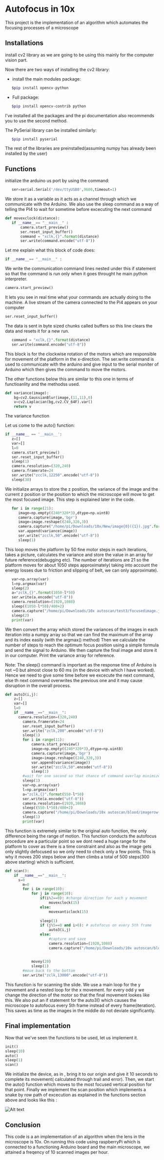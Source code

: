 # Autofocus in 10x

This project is the implementation of an algorithm which automates the focusing processes of a microscope
 
 ## Installations 
 install cv2 library as we are going to be using this mainly for the computer vision part.

 Now there are two ways of installing the cv2 library:

 * install the main modules package:
 ```bash   
    $pip install opencv-python
 ```
 *  Full package:
 ```bash
    $pip install opencv-contrib python  
 ```
 I've installed all the packages and the pi documentation also recommends you to use the second method.

 The PySerial library can be installed similarly:
 ```bash
    $pip install pyserial
 ```
 The rest of the libraries are preinstalled(assuming numpy has already been installed by the user)

 ## Functions
 initialize the arduino us port by using the command:
 ```python
    ser=serial.Serial('/dev/ttyUSB0',9600,timeout=1)
 ```

 We store it as a variable as it acts as a channel through which we communicate with the Arduino.
 We also use the sleep command as a way of telling the PI4 to wait for sometime before excecuting the next command 
 ```python
 def movexclock(distance):
	if __name__== "__main__" :
		camera.start_preview()
		ser.reset_input_buffer()
		command = "xclk,{}".format(distance)
		ser.write(command.encode("utf-8"))
 ```  
 Let me explain what this block of code does:
 ```python
 if __name__== "__main__" :
 ```
 We write the communication command lines nested under this if statement so that the command is run only when it goes throught he main python interpreter.
 ``` python
 camera.start_preview()
 ```
 It lets you see in real time what your commands are actually doing to the machine.  A live stream of the camera connected to the Pi4 appears on your computer
 ```python
 ser.reset_input_buffer()
 ```
 The data is sent in byte sized chunks called buffers so this line clears the data and resets it for a new run.
 ```python
    command = "xclk,{}".format(distance)
    ser.write(command.encode("utf-8"))
 ```
 This block is for the clockwise rotation of the motors which are responsible for movement of the platform in the x-direction. The ser.write command is used to communicate with the arduino and give input to the serial moniter of Arduino which then gives the command to move the motors.

The other functions below this are similar to this one in terms of functioanlity and the methodss used.

```python
def variance(image):
	bg=cv2.GaussianBlur(image,(11,11),0)
	v=cv2.Laplacian(bg,cv2.CV_64F).var()
	return v
```
The variance function 

Let us come to the auto() function:

```python
if __name__ == '__main__':
   z=[]
   var=[]
   l=0
   camera.start_preview()
   ser.reset_input_buffer()
   sleep(1)
   camera.resolution=(320,240)
   camera.framerate=24
   ser.write("zcclk,12250".encode("utf-8"))
   sleep(30)
```

We initialize arrays to store the z position, the variance of the image and the current z position or the position to which the microscope will move to get the most focused image. This step is explained later in the code.

```python
   for i in range(21):
      image=np.empty((240*320*3),dtype=np.uint8)
      camera.capture(image,'bgr')
      image=image.reshape((240,320,3))
      camera.capture("/home/pi/Downloads/10x/New/image{0}({1}).jpg".format(i,variance(image)))
      var.append(variance(image))
      ser.write("zcclk,50".encode("utf-8"))
      sleep(1)
```
This loop moves the platform by 50 fine motor steps in each iterations, takes a picture, calculates the variance and store the value in an array for future reference(debugging etc). The number of iterations are 21 so the platform moves for about 1050 steps approximately( taking into account the energy losses due to friction and slipping of belt, we can only approximate).


```python
   var=np.array(var) 
   l=np.argmax(var)
   sleep(2)
   a="zclk,{}".format(1050-l*50)
   ser.write(a.encode("utf-8"))
   camera.resolution=(1920,1088)
   sleep((1050-l*50)/400+2)
   camera.capture("/home/pi/Downloads/10x autoscan/test3/focusedimage.jpg")
   sleep(2)
   print(var)
```
We then convert the array which stored the variances of the images in each iteration into a numpy array so that we can find the maximum of the array and its index easily (with the argmax() method)
Then we calculate the number of steps to reach the optimum focus position using a simple formula and send the signal to Arduino. We then capture the final image and store it in our computer. Print the variance array for reference.

Note: The sleep() command is important as the response time of Arduino is not ~0 but almost close to 60 ms (in the device with which I have worked). Hence we need to give some time before we excecute the next command, else th next command overwrites the previous one and it may cause disruption in the overall process.

```python
def auto3(i,j):
	z=[]
	var=[]
	l=0
	if __name__=="__main__":
      camera.resolution=(320,240)
		camera.framerate=24
		ser.reset_input_buffer()
		ser.write("zclk,200".encode("utf-8"))
		sleep(1)
		for i in range(11):
			camera.start_preview()
			image=np.empty((240*320*3),dtype=np.uint8)
			camera.capture(image,'bgr')
			image=image.reshape((240,320,3))
			var.append(variance(image))
			ser.write("zcclk,50".encode("utf-8"))
			sleep(1)
		#wait for one second so that chance of command overlap minimizes
		sleep(1)
		var=np.array(var) 
		l=np.argmax(var)
		a="zclk,{}".format(550-l*50)
		ser.write(a.encode("utf-8"))
		camera.resolution=(1920,1088)
		sleep((550-l*50)/400+2)
		camera.capture("/home/pi/Downloads/10x autoscan/blood/imagerow{0},{1}.jpg".format(i,j))
		sleep(1)
		print(var)
```
This function is extremely similar to the original auto function, the only difference being the range of motion. This function conducts the autofocus procedure are a particular point so we dont need a huge range for the platform to cover as there is a time constraint and also as the image gets only slightly defocused so we only need to check only a few points. This is why it moves 200 steps below and then climbs a total of 500 steps(300 above starting) which is sufficient.
```python
def scan():
	if __name__=="__main__":
      s=0
		m=0
		for i in range(10):
			for j in range(10):
				if(i%2==0): #change direction for each y movement
					movexclock(15)
				else:
					movexanticlock(15)
				
				sleep(1)
				if (j%5==0 and i>0): # autofocus on every 5th frame
					auto3(i,j)
				else:
					#capture and save
					camera.resolution=(1920,1088)
					camera.capture("/home/pi/Downloads/10x autoscan/blood/imagerow{0},{1}.jpg".format(i,j))
			
				
			movey(20)
			sleep(1)	
		#move back to the bottom 
		ser.write("zclk,13000".encode("utf-8"))
```
This function is for scanning the slide. We use a main loop for the y movement and a nested loop for the x movement. for every odd y we change the direction of the motor so that the final movement lookes like this. We also put an if statement for the auto3() which causes the microscope to autofocus every 5th frame instead of every frame(iteration). This saves as time as the images in the middle do not deviate significantly. 



## Final implementation

Now that we've seen the functions to be used, let us implement it.

```python
init()	
sleep(10)
auto()
sleep(1)
scan()
```
We initialize the device, as in , bring it to our origin and give it 10 seconds to complete its movement( calculated through trail and error). Then, we start the auto() function which moves to the most focused vertical position for that point. Finally we implement the scan position which implements a snake by row path of excecution as explained in the functions section above and looks like this :

![Alt text](image.png)

## Conclusion
This code is a an implementation of an algorithm when the lens in the microscope is 10x. On running this code using raspberryPi which is connected to a functioning Arduino board and the main microscope, we attained a freqency of 10 scanned images per hour.
 